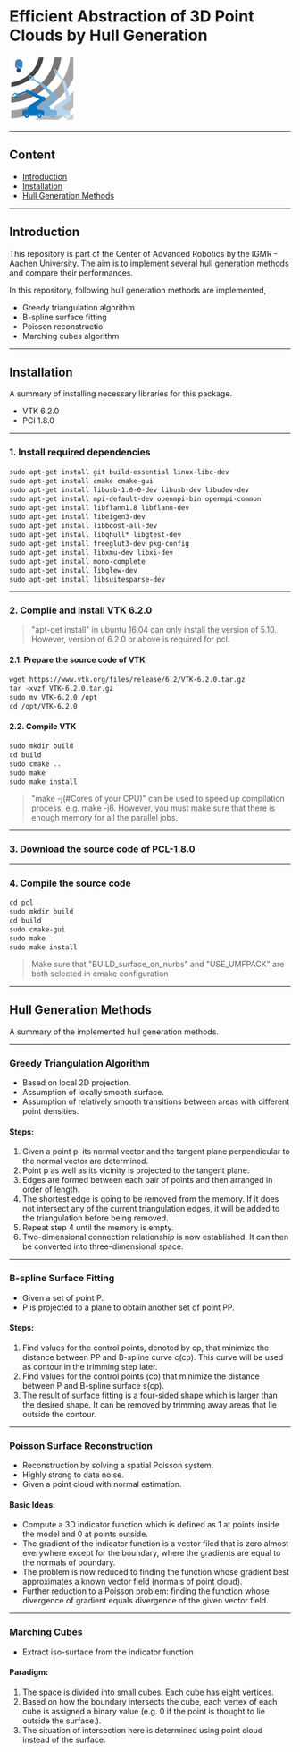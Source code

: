 # Efficient Abstraction of 3D Point Clouds by Hull Generation

![COAR Logo](doc/assets/coarlogo.png "Coar Logo")

---

## Content

* [Introduction](#introduction)
* [Installation](#installation)
* [Hull Generation Methods](#hull-generation-methods)

---

## Introduction

This repository is part of the Center of Advanced Robotics by the IGMR - Aachen University. The aim is to implement several hull generation methods and compare their performances. 

In this repository, following hull generation methods are implemented,

- Greedy triangulation algorithm
- B-spline surface fitting
- Poisson reconstructio
- Marching cubes algorithm

---

## Installation

A summary of installing necessary libraries for this package.
- VTK 6.2.0
- PCl 1.8.0

---

### 1. Install required dependencies

```
sudo apt-get install git build-essential linux-libc-dev
sudo apt-get install cmake cmake-gui
sudo apt-get install libusb-1.0-0-dev libusb-dev libudev-dev
sudo apt-get install mpi-default-dev openmpi-bin openmpi-common
sudo apt-get install libflann1.8 libflann-dev
sudo apt-get install libeigen3-dev
sudo apt-get install libboost-all-dev
sudo apt-get install libqhull* libgtest-dev
sudo apt-get install freeglut3-dev pkg-config
sudo apt-get install libxmu-dev libxi-dev
sudo apt-get install mono-complete
sudo apt-get install libglew-dev
sudo apt-get install libsuitesparse-dev
```
---

### 2. Complie and install VTK 6.2.0

> "apt-get install" in ubuntu 16.04 can only install the version of 5.10. However, version of 6.2.0 or above is required for pcl.

#### 2.1. Prepare the source code of VTK

```
wget https://www.vtk.org/files/release/6.2/VTK-6.2.0.tar.gz
tar -xvzf VTK-6.2.0.tar.gz
sudo mv VTK-6.2.0 /opt
cd /opt/VTK-6.2.0
```

#### 2.2. Compile VTK

```
sudo mkdir build
cd build
sudo cmake ..
sudo make
sudo make install
```

> "make -j(#Cores of your CPU)" can be used to speed up compilation process, e.g. make -j6. However, you must make sure that there is enough memory for all the parallel jobs.
 
---

### 3. Download the source code of PCL-1.8.0

---

### 4. Compile the source code

```
cd pcl
sudo mkdir build
cd build
sudo cmake-gui
sudo make
sudo make install
``` 

> Make sure that "BUILD_surface_on_nurbs" and "USE_UMFPACK" are both selected in cmake configuration

---

## Hull Generation Methods

A summary of the implemented hull generation methods.

---

### Greedy Triangulation Algorithm

- Based on local 2D projection.
- Assumption of locally smooth surface.
- Assumption of relatively smooth transitions between areas with different point densities.

 #### Steps:
 
1. Given a point p, its normal vector and the tangent plane perpendicular to the normal vector are determined.
2. Point p as well as its vicinity is projected to the tangent plane.
3. Edges are formed between each pair of points and then arranged in order of length.
4. The shortest edge is going to be removed from the memory. If it does not intersect any of the current triangulation edges, it will be added to the triangulation before being removed.
5. Repeat step 4 until the memory is empty.
6. Two-dimensional connection relationship is now established. It can then be converted into three-dimensional space.

---

### B-spline Surface Fitting

- Given a set of point P.
- P is projected to a plane to obtain another set of point PP.

#### Steps:

1. Find values for the control points, denoted by cp, that minimize the distance between PP and B-spline curve c(cp). This curve will be used as contour in the trimming step later.
2. Find values for the control points (cp) that minimize the distance between P and B-spline surface s(cp).
3. The result of surface fitting is a four-sided shape which is larger than the desired shape. It can be removed by trimming away areas that lie outside the contour.

---

### Poisson Surface Reconstruction

- Reconstruction by solving a spatial Poisson system.
- Highly strong to data noise.
- Given a point cloud with normal estimation.

#### Basic Ideas:

- Compute a 3D indicator function which is defined as 1 at points inside the model and 0 at points outside.
- The gradient of the indicator function is a vector filed that is zero almost everywhere except for the boundary, where the gradients are equal to the normals of boundary.
- The problem is now reduced to finding the function whose gradient best approximates a known vector field (normals of point cloud).
- Further reduction to a Poisson problem: finding the function whose divergence of gradient equals divergence of the given vector field.

---

### Marching Cubes

- Extract iso-surface from the indicator function

#### Paradigm:

1. The space is divided into small cubes. Each cube has eight vertices.
2. Based on how the boundary intersects the cube, each vertex of each cube is assigned a binary value (e.g. 0 if the point is thought to lie outside the surface.).
3. The situation of intersection here is determined using point cloud instead of the surface.

